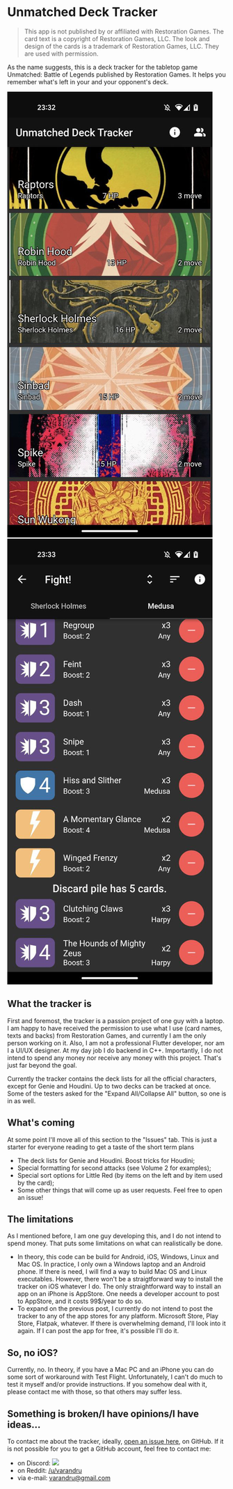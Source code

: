 # Unmatched Deck Tracker

> This app is not published by or affiliated with Restoration Games. The card text is a copyright of Restoration Games, LLC. The look and design of the cards is a trademark of Restoration Games, LLC. They are used with permission.

As the name suggests, this is a deck tracker for the tabletop game Unmatched: Battle of Legends published by Restoration Games. It helps you remember what's left in your and your opponent's deck. 

![Character Select](screenshots/character_select2.jpg) ![Deck View](screenshots/two_characters.jpg)

## What the tracker is

First and foremost, the tracker is a passion project of one guy with a laptop. I am happy to have received the permission to use what I use (card names, texts and backs) from Restoration Games, and currently I am the only person working on it. Also, I am not a professional Flutter developer, nor am I a UI/UX designer. At my day job I do backend in C++. Importantly, I do not intend to spend any money nor receive any money with this project. That's just far beyond the goal. 

Currently the tracker contains the deck lists for all the official characters, except for Genie and Houdini. Up to two decks can be tracked at once. Some of the testers asked for the "Expand All/Collapse All" button, so one is in as well. 

## What's coming

At some point I'll move all of this section to the "Issues" tab. This is just a starter for everyone reading to get a taste of the short term plans

* The deck lists for Genie and Houdini. Boost tricks for Houdini;
* Special formatting for second attacks (see Volume 2 for examples);
* Special sort options for Little Red (by items on the left and by item used by the card);
* Some other things that will come up as user requests. Feel free to open an issue!

## The limitations

As I mentioned before, I am one guy developing this, and I do not intend to spend money. That puts some limitations on what can realistically be done. 

* In theory, this code can be build for Android, iOS, Windows, Linux and Mac OS. In practice, I only own a Windows laptop and an Android phone. If there is need, I will find a way to build Mac OS and Linux executables. However, there won't be a straigtforward way to install the tracker on iOS whatever I do. The only straightforward way to install an app on an iPhone is AppStore. One needs a developer account to post to AppStore, and it costs 99$/year to do so. 
* To expand on the previous post, I currently do not intend to post the tracker to any of the app stores for any platform. Microsoft Store, Play Store, Flatpak, whatever. If there is overwhelming demand, I'll look into it again. If I can post the app for free, it's possible I'll do it. 

## So, no iOS?

Currently, no. In theory, if you have a Mac PC and an iPhone you can do some sort of workaround with Test Flight. Unfortunately, I can't do much to test it myself and/or provide instructions. If you somehow deal with it, please contact me with those, so that others may suffer less. 

## Something is broken/I have opinions/I have ideas...

To contact me about the tracker, ideally, [open an issue here](https://github.com/varandru/unmatched_deck_tracker/issues/new/choose), on GitHub. If it is not possible for you to get a GitHub account, feel free to contact me:
* on Discord: ![](https://dcbadge.vercel.app/api/shield/146986223989293056) 
* on Reddit: [/u/varandru](reddit.com/u/varandru)
* via e-mail: [varandru@gmail.com](mailto:varandru@gmail.com)
